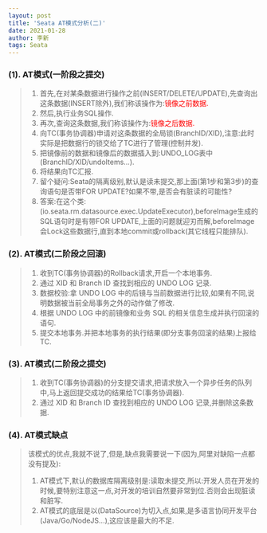 ```yaml
---
layout: post
title: 'Seata AT模式分析(二)'
date: 2021-01-28
author: 李新
tags: Seata
---
```


### (1). AT模式(一阶段之提交)
> 1. 首先,在对某条数据进行操作之前(INSERT/DELETE/UPDATE),先查询出这条数据(INSERT除外),我们称该操作为:<font color='red'>镜像之前数据.</font>   
> 2. 然后,执行业务SQL操作.     
> 3. 再次,查询这条数据,我们称该操作为:<font color='red'>镜像之后数据.</font>   
> 4. 向TC(事务协调器)申请对这条数据的全局锁(BranchID/XID),注意:此时实际是把数据行的锁交给了TC进行了管理(控制并发).          
> 5. 把镜像前的数据和镜像后的数据插入到:UNDO_LOG表中(BranchID/XID/undoItems...).   
> 6. 将结果向TC汇报.   
> 7. 留个疑问:Seata的隔离级别,默认是读未提交,那上面(第1步和第3步)的查询语句是否带FOR UPDATE?如果不带,是否会有脏读的可能性?    
> 8. 答案:在这个类:(io.seata.rm.datasource.exec.UpdateExecutor),beforeImage生成的SQL语句时是有带FOR UPDATE,上面的问题就迎刃而解,beforeImage会Lock这些数据行,直到本地commit或rollback(其它线程只能排队).   

### (2). AT模式(二阶段之回滚)
> 1. 收到TC(事务协调器)的Rollback请求,开启一个本地事务.   
> 2. 通过 XID 和 Branch ID 查找到相应的 UNDO LOG 记录.    
> 3. 数据校验:拿 UNDO LOG 中的后镜与当前数据进行比较,如果有不同,说明数据被当前全局事务之外的动作做了修改.    
> 4. 根据 UNDO LOG 中的前镜像和业务 SQL 的相关信息生成并执行回滚的语句.  
> 5. 提交本地事务.并把本地事务的执行结果(即分支事务回滚的结果)上报给TC.   

### (3). AT模式(二阶段之提交)
> 1. 收到TC(事务协调器)的分支提交请求,把请求放入一个异步任务的队列中,马上返回提交成功的结果给TC(事务协调器). 
> 2. 通过 XID 和 Branch ID 查找到相应的 UNDO LOG 记录,并删除这条数据.    

### (4). AT模式缺点
> 该模式的优点,我就不说了,但是,缺点我需要说一下(因为,阿里对缺陷一点都没有提及):  
> 1. AT模式下,默认的数据库隔离级别是:读取未提交,所以:开发人员在开发的时候,要特别注意这一点,对开发的培训自然要非常到位.否则会出现脏读和脏写.         
> 2. AT模式的底层是以(DataSource)为切入点,如果,是多语言协同开发平台(Java/Go/NodeJS...),这应该是最大的不足.       